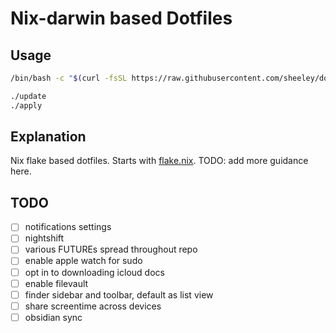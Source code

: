 # Nix-darwin based Dotfiles

## Usage

```sh
/bin/bash -c "$(curl -fsSL https://raw.githubusercontent.com/sheeley/dotfiles/main/initial_setup.sh)"
```

```sh
./update
./apply
```

## Explanation

Nix flake based dotfiles. Starts with [flake.nix](flake.nix).
TODO: add more guidance here.

## TODO

- [ ] notifications settings
- [ ] nightshift
- [ ] various FUTUREs spread throughout repo
- [ ] enable apple watch for sudo
- [ ] opt in to downloading icloud docs
- [ ] enable filevault
- [ ] finder sidebar and toolbar, default as list view
- [ ] share screentime across devices
- [ ] obsidian sync

